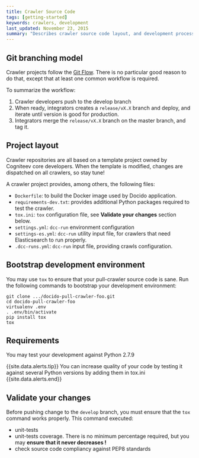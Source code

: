 ```yaml
---
title: Crawler Source Code
tags: [getting-started]
keywords: crawlers, development
last_updated: November 23, 2015
summary: "Describes crawler source code layout, and development process"
---
```


## Git branching model

Crawler projects follow the [Git Flow](http://danielkummer.github.io/git-flow-cheatsheet/).
There is no particular good reason to do that, except that at least one common
workflow is required.

To summarize the workflow:

1. Crawler developers push to the develop branch
1. When ready, integrators creates a `release/vX.X` branch and deploy,
and iterate until version is good for production.
1. Integrators merge the `release/vX.X` branch on the master branch, and tag it.

## Project layout

Crawler repositories are all based on a template project owned by Cogniteev
core developers. When the template is modified, changes are dispatched on all
crawlers, so stay tune!

A crawler project provides, among others, the following files:

* `Dockerfile`: to build the Docker image used by Docido application.
* `requirements-dev.txt`: provides additional Python packages required to test
the crawler.
* `tox.ini`: `tox` configuration file, see **Validate your changes** section
below.
* `settings.yml`: `dcc-run` environment configuration
* `settings-es.yml`: `dcc-run` utility input file, for crawlers that need
Elasticsearch to run properly.
* `.dcc-runs.yml`: `dcc-run` input file, providing crawls configuration.

## Bootstrap development environment

You may use `tox` to ensure that your pull-crawler source code is sane.
Run the following commands to bootstrap your development environment:

```
git clone .../docido-pull-crawler-foo.git
cd docido-pull-crawler-foo
virtualenv .env
. .env/bin/activate
pip install tox
tox
```

## Requirements

You may test your development against Python 2.7.9

{{site.data.alerts.tip}} You can increase quality of your code by testing it
against several Python versions by adding them in tox.ini
{{site.data.alerts.end}}

## Validate your changes

Before pushing change to the `develop` branch, you must ensure that the `tox`
command works properly. This command executed:

* unit-tests
* unit-tests coverage. There is no minimum percentage required, but you may
**ensure that it never decreases !**
* check source code compliancy against PEP8 standards
